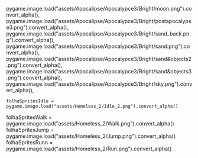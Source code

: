 pygame.image.load("assets/Apocalipse/Apocalypce3/Bright/moon.png").convert_alpha(),
    pygame.image.load("assets/Apocalipse/Apocalypce3/Bright/postapocalypse3.png").convert_alpha(),
    pygame.image.load("assets/Apocalipse/Apocalypce3/Bright/sand_back.png").convert_alpha(),
    pygame.image.load("assets/Apocalipse/Apocalypce3/Bright/sand.png").convert_alpha(),
    pygame.image.load("assets/Apocalipse/Apocalypce3/Bright/sand&objects2.png").convert_alpha(),
    pygame.image.load("assets/Apocalipse/Apocalypce3/Bright/sand&objects3.png").convert_alpha(),
    pygame.image.load("assets/Apocalipse/Apocalypce3/Bright/sky.png").convert_alpha(),

    folhaSpritesIdle = pygame.image.load("assets/Homeless_2/Idle_2.png").convert_alpha()
folhaSpritesWalk = pygame.image.load("assets/Homeless_2/Walk.png").convert_alpha()
folhaSpritesJump = pygame.image.load("assets/Homeless_2/Jump.png").convert_alpha()
folhaSpritesRunn = pygame.image.load("assets/Homeless_2/Run.png").convert_alpha()